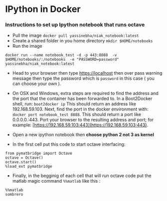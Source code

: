 IPython in Docker
=================

### Instructions to set up Ipython notebook that runs octave 

*  Pull the image `docker pull yassinebha/niak_notebook:latest`
*  Create a shared folder in you home directory `mkdir $HOME/notebooks`
*  Run the image

```
docker run --name notebook_test -d -p 443:8888  -v $HOME/notebooks/:/notebooks  -e "PASSWORD=password" yassinebha/niak_notebook:latest
```
*  Head to your browser then type [https://localhost](https://localhost) then over pass warning message then type the password which is `password` in this case ( you can choose your own ).

*  On OSX and Windows, extra steps are required to find the address and the port that the container has been forwarded to. In a Boot2Docker shell, run: `boot2docker ip` This should return an address like 192.168.59.103. Next, find the port in the docker environment with: `docker port notebook_test 8888`. This should return a port like 0.0.0.0.:443.
 Port your browser to the resulting address and port; for example: [https://192.168.59.103:443](https://192.168.59.103:443).

*  Open a new ipython notebook then __choose  python 2 not 3 as kernel__
*  In the first cell put this code to start octave interfacing: 

```
from pymatbridge import Octave
octave = Octave()
octave.start()
%load_ext pymatbridge
```
*  Finally, in the begginig of each cell that will run octave code put the matlab magic command `%%matlab` like this :

```
%%matlab
sombrero
```

